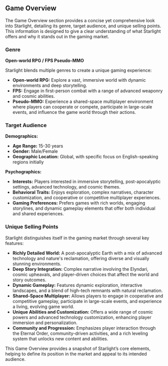## Game Overview

The Game Overview section provides a concise yet comprehensive look into Starlight, detailing its genre, target audience, and unique selling points. This information is designed to give a clear understanding of what Starlight offers and why it stands out in the gaming market.

### Genre

**Open-world RPG / FPS Pseudo-MMO**

Starlight blends multiple genres to create a unique gaming experience:
- **Open-world RPG:** Explore a vast, immersive world with dynamic environments and deep storytelling.
- **FPS:** Engage in first-person combat with a range of advanced weaponry and cosmic abilities.
- **Pseudo-MMO:** Experience a shared-space multiplayer environment where players can cooperate or compete, participate in large-scale events, and influence the game world through their actions.

### Target Audience

**Demographics:**
- **Age Range:** 15-30 years
- **Gender:** Male/Female
- **Geographic Location:** Global, with specific focus on English-speaking regions initially

**Psychographics:**
- **Interests:** Players interested in immersive storytelling, post-apocalyptic settings, advanced technology, and cosmic themes.
- **Behavioral Traits:** Enjoys exploration, complex narratives, character customization, and cooperative or competitive multiplayer experiences.
- **Gaming Preferences:** Prefers games with rich worlds, engaging storylines, and dynamic gameplay elements that offer both individual and shared experiences.

### Unique Selling Points

Starlight distinguishes itself in the gaming market through several key features:
- **Richly Detailed World:** A post-apocalyptic Earth with a mix of advanced technology and nature's reclamation, offering diverse and visually stunning environments.
- **Deep Story Integration:** Complex narrative involving the Elyndari, cosmic upheavals, and player-driven choices that affect the world and story outcomes.
- **Dynamic Gameplay:** Features dynamic exploration, interactive landscapes, and a blend of high-tech remnants with natural reclamation.
- **Shared-Space Multiplayer:** Allows players to engage in cooperative and competitive gameplay, participate in large-scale events, and experience a living, evolving game world.
- **Unique Abilities and Customization:** Offers a wide range of cosmic powers and advanced technology customization, enhancing player immersion and personalization.
- **Community and Progression:** Emphasizes player interaction through the Eternal Order, community-driven activities, and a rich leveling system that unlocks new content and abilities.

This Game Overview provides a snapshot of Starlight’s core elements, helping to define its position in the market and appeal to its intended audience.